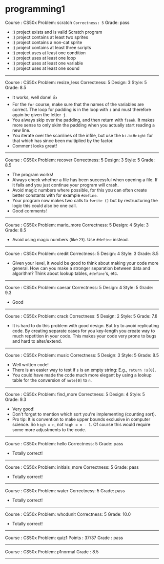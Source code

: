 # programming1

Course : CS50x
Problem: scratch
``Correctness: 5``
Grade: pass

- :) project exists and is valid Scratch program
- :) project contains at least two sprites
- :) project contains a non-cat sprite
- :) project contains at least three scripts
- :) project uses at least one condition
- :) project uses at least one loop
- :) project uses at least one variable
- :) project uses at least one sound

------------------------------------------------------------------------------

Course : CS50x
Problem: resize_less
Correctness: 5
Design: 3
Style: 5
Grade: 8.5

- It works, well done! 👍
- For the `for` course, make sure that the names of the variables are correct. The loop for padding is in the loop with `i` and must therefore again be given the letter` j`.
- You always skip over the padding, and then return with `fseek`. It makes more sense to only skim the padding when you actually start reading a new line.
- You iterate over the scanlines of the infile, but use the `bi.biHeight` for that which has since been multiplied by the factor.
- Comment looks great!

------------------------------------------------------------------------------

Course : CS50x
Problem: recover
Correctness: 5
Design: 3
Style: 5
Grade: 8.5

- The program works!
- Always check whether a file has been successful when opening a file. If it fails and you just continue your program will crash.
- Avoid magic numbers where possible, for this you can often create better constants with for example `#define`.
- Your program now makes two calls to `fwrite ()` but by restructuring the logic this could also be one call.
- Good comments!

------------------------------------------------------------------------------

Course : CS50x
Problem: mario_more
Correctness: 5
Design: 4
Style: 3
Grade: 8.5

* Avoid using magic numbers (like `23`). Use `#define` instead.

------------------------------------------------------------------------------

Course : CS50x
Problem: credit
Correctness: 5
Design: 4
Style: 3
Grade: 8.5

* Given your level, it would be good to think about making your code more general. How can you make a stronger separation between data and algorithm? Think about lookup tables, `#define`'s, etc.

------------------------------------------------------------------------------

Course : CS50x
Problem: caesar
Correctness: 5
Design: 4
Style: 5
Grade: 9.3

* Good

------------------------------------------------------------------------------

Course : CS50x
Problem: crack
Correctness: 5
Design: 2
Style: 5
Grade: 7.8

* It is hard to do this problem with good design. But try to avoid replicating code. By creating separate cases for you key-length you create way to much repetition in your code. This makes your code very prone to bugs and hard to alter/extend.

------------------------------------------------------------------------------

Course : CS50x
Problem: music
Correctness: 5
Design: 3
Style: 5
Grade: 8.5

* Well written code!
* There is an easier way to test if `s` is an empty string: E.g., `return !s[0]`.
* You could have made the code much more elegant by using a lookup table for the conversion of `note[0]` to `n`.

------------------------------------------------------------------------------

Course : CS50x
Problem: find_more
Correctness: 5
Design: 4
Style: 5
Grade: 9.3

* Very good!
* Don't forget to mention which sort you're implementing (counting sort).
* Pro tip: It is convention to make upper bounds exclusive in computer science. So `high = n`, not `high = n - 1`.  Of course this would require some more adjustments to the code.

------------------------------------------------------------------------------

Course : CS50x
Problem: hello
Correctness: 5
Grade: pass

- Totally correct!

------------------------------------------------------------------------------

Course : CS50x
Problem: initials_more
Correctness: 5
Grade: pass

- Totally correct!

------------------------------------------------------------------------------

Course : CS50x
Problem: water
Correctness: 5
Grade: pass

- Totally correct!

------------------------------------------------------------------------------

Course : CS50x
Problem: whodunit
Correctness: 5
Grade: 10.0

- Totally correct!

------------------------------------------------------------------------------

Course : CS50x
Problem: quiz1
Points : 37/37
Grade  : pass

------------------------------------------------------------------------------

Course : CS50x
Problem: p1normal
Grade  : 8.5

------------------------------------------------------------------------------
